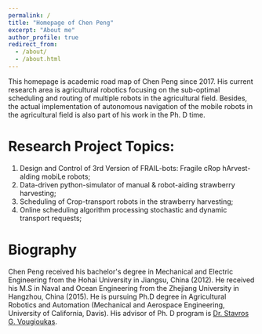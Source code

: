 ```yaml
---
permalink: /
title: "Homepage of Chen Peng"
excerpt: "About me"
author_profile: true
redirect_from: 
  - /about/
  - /about.html
---
```


This homepage is academic road map of Chen Peng since 2017. His current research area is agricultural robotics focusing on the sub-optimal scheduling and routing of multiple robots in the agricultural field. Besides, the actual implementation of autonomous navigation of the mobile robots in the agricultural field is also part of his work in the Ph. D time. 

Research Project Topics:
======
1. Design and Control of 3rd Version of FRAIL-bots: Fragile cRop hArvest-aIding mobiLe robots;
2. Data-driven python-simulator of manual & robot-aiding strawberry harvesting;
3. Scheduling of Crop-transport robots in the strawberry harvesting;
4. Online scheduling algorithm processing stochastic and dynamic transport requests;

Biography
======
Chen Peng received his bachelor's degree in Mechanical and Electric Engineering from the Hohai University in Jiangsu, China (2012).  He received his M.S in Naval and Ocean Engineering from the Zhejiang University in Hangzhou, China (2015). He is pursuing Ph.D degree in Agricultural Robotics and Automation (Mechanical and Aerospace Engineering, University of California, Davis). His advisor of Ph. D program is [Dr. Stavros G. Vougioukas](https://faculty.engineering.ucdavis.edu/vougioukas/). 
